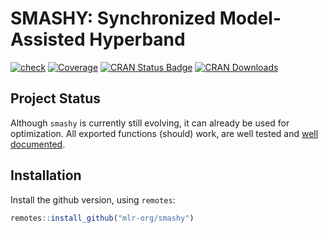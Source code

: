 
# SMASHY: Synchronized Model-Assisted Hyperband

[![check](https://github.com/mlr-org/smashy/actions/workflows/check.yml/badge.svg)](https://github.com/mlr-org/smashy/actions/workflows/check.yml)
[![Coverage](https://codecov.io/github/mlr-org/smashy/branch/master/graphs/badge.svg)](https://codecov.io/github/mlr-org/smashy)
[![CRAN Status Badge](https://www.r-pkg.org/badges/version/smashy)](https://CRAN.R-project.org/package=smashy)
[![CRAN Downloads](https://cranlogs.r-pkg.org/badges/smashy)](https://CRAN.R-project.org/package=smashy)

## Project Status

Although `smashy` is currently still evolving, it can already be used for optimization. All exported functions (should) work, are well tested and [well documented](https://mlr-org.github.io/smashy/reference/index.html).

## Installation

Install the github version, using `remotes`:

```r
remotes::install_github("mlr-org/smashy")
```

